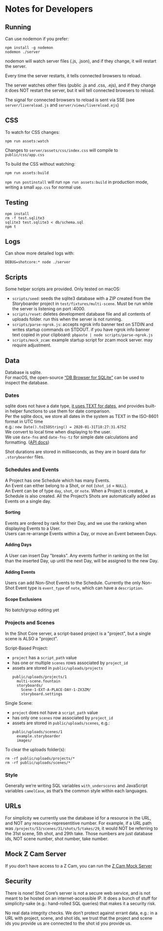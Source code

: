 # Notes for Developers

## Running

Can use nodemon if you prefer:

```
npm install -g nodemon
nodemon ./server
```

nodemon will watch server files (.js, .json), and if they change, it will restart the server.

Every time the server restarts, it tells connected browsers to reload.

The server watches other files (public .js and .css, .ejs), and if they change it does NOT restart the server, but it will tell connected browsers to reload.

The signal for connected browsers to reload is sent via SSE (see `server/livereload.js` and `server/views/livereload.ejs`)

## CSS

To watch for CSS changes:

```
npm run assets:watch
```

Changes to `server/assets/css/index.css` will compile to `public/css/app.css`

To build the CSS without watching:

```
npm run assets:build
```

`npm run postinstall` will run `npm run assets:build` in production mode, writing a small `app.css` for normal use.

## Testing

```
npm install
rm -f test.sqlite3
sqlite3 test.sqlite3 < db/schema.sql
npm t
```

## Logs

Can show more detailed logs with:
```
DEBUG=shotcore:* node ./server
```

## Scripts

Some helper scripts are provided. Only tested on macOS:

- `scripts/seed`: seeds the sqlite3 database with a ZIP created from the Storyboarder project in `test/fixtures/multi-scene`. Must be run while the server is listening on port :4000.
- `scripts/reset`: deletes development database file and all contents of uploads folder. run this when the server is not running.
- `scripts/parse-ngrok.js`: accepts ngrok info banner text on STDIN and writes startup commands on STDOUT. if you have ngrok info banner text copied in your clipboard: `pbpaste | node scripts/parse-ngrok.js`
- `scripts/mock_zcam`: example startup script for zcam mock server. may require adjustment.  

## Data

Database is sqlite.  
For macOS, the open-source [“DB Browser for SQLite”](https://github.com/sqlitebrowser/sqlitebrowser) can be used to inspect the database.

### Dates

sqlite does not have a date type, [it uses TEXT for dates](https://www.sqlite.org/lang_datefunc.html), and provides built-in helper functions to use them for date comparison.  
Per the sqlite docs, we store all dates in the system as TEXT in the ISO-8601 format in UTC time  
e.g.: `new Date().toISOString() = 2020-01-31T18:27:31.675Z`  
We convert to local time when displaying to the user.  
We use `date-fns` and `date-fns-tz` for simple date calculations and formatting. ([API docs](https://date-fns.org/v2.9.0/docs/Getting-Started))

Shot durations are stored in milliseconds, as they are in board data for `.storyboarder` files.

### Schedules and Events
A Project has one Schedule which has many Events.  
An Event can either belong to a Shot, or not (`shot_id` = `NULL`).  
An Event can be of type `day`, `shot`, or `note`.
When a Project is created, a Schedule is also created. All the Project’s Shots are automatically added as Events on a single day.

#### Sorting
Events are ordered by rank for their Day, and we use the ranking when displaying Events to a User.  
Users can re-arrange Events within a Day, or move an Event between Days.  

#### Adding Days
A User can insert Day "breaks". Any events further in ranking on the list than the inserted Day, up until the next Day, will be assigned to the new Day.  

#### Adding Events
Users can add Non-Shot Events to the Schedule. Currently the only Non-Shot Event type is `event_type` of `note`, which can have a `description`.

#### Scope Exclusions
No batch/group editing yet

### Projects and Scenes

In the Shot Core server, a script-based project is a "project", but a single scene is ALSO a "project".

Script-Based Project:
- `project` has a `script_path` value
- has one or multiple `scenes` rows associated by `project_id`
- assets are stored in `public/uploads/projects`
  ```
  public/uploads/projects/1
    multi-scene.fountain
    storyboards/
      Scene-1-EXT-A-PLACE-DAY-1-ZX3ZM/
      storyboard.settings
  ```

Single Scene:
- `project` does not have a `script_path` value
- has only one `scenes` row associated by `project_id`
- assets are stored in `public/uploads/scenes`, e.g.:  
  ```
  public/uploads/scenes/1
    example.storyboarder
    images/
  ```

To clear the uploads folder(s):

    rm -rf public/uploads/projects/*
    rm -rf public/uploads/scenes/*

### Style

Generally we’re writing SQL variables `with_underscores` and JavaScript variables `camelCase`, as that’s the common style within each languages.

## URLs

For simplicity we currently use the database id for a resource in the URL, and NOT any resource-representitive number. For example, if a URL path was `/projects/53/scenes/31/shots/5/takes/29`, it would NOT be referring to the 31st scene, 5th shot, and 29th take. Those numbers are just database ids, NOT scene number, shot number, take number.

## Mock Z Cam Server

If you don’t have access to a Z Cam, you can run the [Z Cam Mock Server](./lib/zcam/mock-server/README.md) 

## Security

There is none! Shot Core’s server is not a secure web service, and is not meant to be hosted on an internet-accessible IP. It does a bunch of stuff for simplicity-sake (e.g.: hand-rolled SQL queries) that makes it a security risk.

No real data integrity checks. We don’t protect against errant data, e.g.: in a URL with project, scene, and shot ids, we trust that the project and scene ids you provide us are connected to the shot id you provide us.
